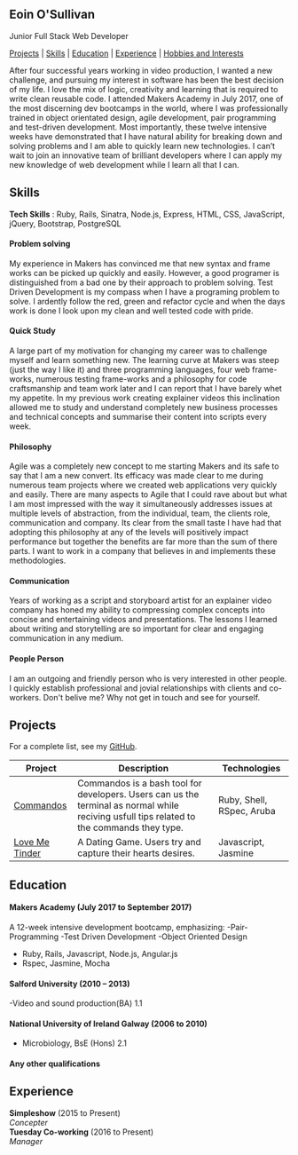 ## Eoin O'Sullivan
Junior Full Stack Web Developer

[Projects](#projects) | [Skills](#skills) | [Education](#education) | [Experience](#experience) | [Hobbies and Interests](#hobbies-and-interests) 

After four successful years working in video production, I wanted a new challenge, and pursuing my interest in software has been the best decision of my life. I love the mix of logic, creativity and learning that is required to write clean reusable code.
I attended Makers Academy in July 2017, one of the most discerning dev bootcamps in the world, where I was professionally trained in object orientated design, agile development, pair programming and test-driven development. Most importantly, these twelve intensive weeks have demonstrated that I have natural ability for breaking down and solving problems and I am able to quickly learn new technologies. 
I can’t wait to join an innovative team of brilliant developers where I can apply my new knowledge of web development while I learn all that I can. 

## Skills

**Tech Skills** : Ruby, Rails, Sinatra, Node.js, Express, HTML, CSS, JavaScript, jQuery, Bootstrap, PostgreSQL

#### Problem solving
My experience in Makers has convinced me that new syntax and frame works can be picked up quickly and easily. However, a good programer is distinguished from a bad one by their approach to problem solving. Test Driven Development is my compass when I have a programing problem to solve. I ardently follow the red, green and refactor cycle and when the days work is done I look upon my clean and well tested code with pride.

#### Quick Study 
A large part of my motivation for changing my career was to challenge myself and learn something new. The learning curve at Makers was steep (just the way I like it) and three programming languages, four web frame-works, numerous testing frame-works and a philosophy for code craftsmanship and team work later and I can report that I have barely whet my appetite. In my previous work creating explainer videos this inclination allowed me to study and understand completely new business processes and technical concepts and summarise their content into scripts every week.

#### Philosophy
Agile was a completely new concept to me starting Makers and its safe to say that I am a new convert. Its efficacy was made clear to me during numerous team projects where we created web applications very quickly and easily. There are many aspects to Agile that I could rave about but what I am most impressed with the way it simultaneously addresses issues at multiple levels of abstraction, from the individual, team, the clients role, communication and company. Its clear from the small taste I have had that adopting this philosophy at any of the levels will positively impact performance but together the benefits are far more than the sum of there parts. I want to work in a company that believes in and implements these methodologies.	

#### Communication
Years of working as a script and storyboard artist for an explainer video company has honed my ability to compressing complex concepts into concise and entertaining videos and presentations. The lessons I learned about writing and storytelling are so important for clear and engaging communication in any medium.

#### People Person
I am an outgoing and friendly person who is very interested in other people. I quickly establish professional and jovial relationships with clients and co-workers. Don't belive me? Why not get in touch and see for yourself.

## Projects
For a complete list, see my [GitHub](https://github.com/EOSullivanBerlin?tab=repositories).

| Project   | Description | Technologies |
|---        |---         |---           |
| [Commandos](https://github.com/EOSullivanBerlin/commandos) | Commandos is a bash tool for developers. Users can us the terminal as normal while reciving usfull tips related to the commands they type. | Ruby, Shell, RSpec, Aruba |
|[Love Me Tinder](https://github.com/EOSullivanBerlin/love-me-tinder)| A Dating Game. Users try and capture their hearts desires. | Javascript, Jasmine|

## Education

#### Makers Academy (July 2017 to September 2017)

A 12-week intensive development bootcamp, emphasizing:
-Pair-Programming
-Test Driven Development
-Object Oriented Design
- Ruby, Rails, Javascript, Node.js, Angular.js
- Rspec, Jasmine, Mocha

#### Salford University (2010 – 2013)

-Video and sound production(BA) 1.1

#### National University of Ireland Galway  (2006 to 2010)

- Microbiology, BsE (Hons) 2.1

#### Any other qualifications

## Experience

**Simpleshow** (2015 to Present)    
*Concepter*  
**Tuesday Co-working** (2016 to Present)   
*Manager*  

